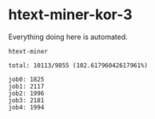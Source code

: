 # htext-miner-kor-3

Everything doing here is automated.

```
htext-miner

total: 10113/9855 (102.61796042617961%)

job0: 1825
job1: 2117
job2: 1996
job3: 2181
job4: 1994
```